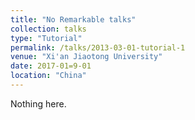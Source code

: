 ```yaml
---
title: "No Remarkable talks"
collection: talks
type: "Tutorial"
permalink: /talks/2013-03-01-tutorial-1
venue: "Xi'an Jiaotong University"
date: 2017-01=9-01
location: "China"
---
```


<!--[More information here](http://exampleurl.com)-->

Nothing here.
